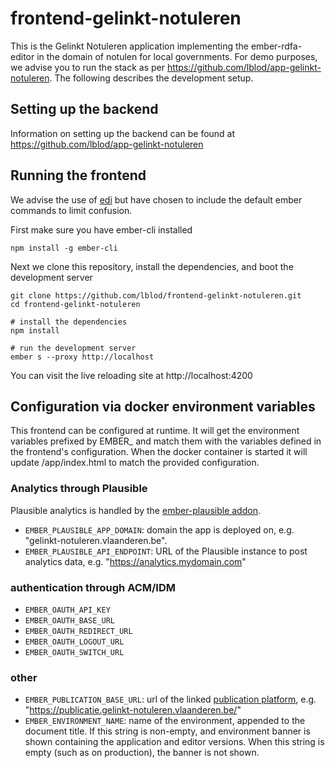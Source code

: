 # frontend-gelinkt-notuleren

This is the Gelinkt Notuleren application implementing the ember-rdfa-editor in the domain of notulen for local governments.  For demo purposes, we advise you to run the stack as per https://github.com/lblod/app-gelinkt-notuleren.  The following describes the development setup.

## Setting up the backend

Information on setting up the backend can be found at https://github.com/lblod/app-gelinkt-notuleren

## Running the frontend

We advise the use of [edi](https://github.com/madnificent/docker-ember) but have chosen to include the default ember commands to limit confusion.

First make sure you have ember-cli installed

    npm install -g ember-cli

Next we clone this repository, install the dependencies, and boot the development server

    git clone https://github.com/lblod/frontend-gelinkt-notuleren.git
    cd frontend-gelinkt-notuleren
    
    # install the dependencies
    npm install
    
    # run the development server
    ember s --proxy http://localhost

You can visit the live reloading site at http://localhost:4200

## Configuration via docker environment variables

This frontend can be configured at runtime. It will get the environment variables prefixed by EMBER_ and match them with the variables defined in the frontend's configuration. When the docker container is started it will update /app/index.html to match the provided configuration.

### Analytics through Plausible

Plausible analytics is handled by the [ember-plausible addon](https://github.com/redpencilio/ember-plausible).

* `EMBER_PLAUSIBLE_APP_DOMAIN`: domain the app is deployed on, e.g. "gelinkt-notuleren.vlaanderen.be". 
* `EMBER_PLAUSIBLE_API_ENDPOINT`: URL of the Plausible instance to post analytics data, e.g. "https://analytics.mydomain.com"

### authentication through ACM/IDM
* `EMBER_OAUTH_API_KEY`
* `EMBER_OAUTH_BASE_URL`
* `EMBER_OAUTH_REDIRECT_URL`
* `EMBER_OAUTH_LOGOUT_URL`
* `EMBER_OAUTH_SWITCH_URL`

### other
* `EMBER_PUBLICATION_BASE_URL`: url of the linked [publication platform](https://github.com/lblod/app-gn-publicatie/), e.g. "https://publicatie.gelinkt-notuleren.vlaanderen.be/"
* `EMBER_ENVIRONMENT_NAME`: name of the environment, appended to the document title. If this string is non-empty, and environment banner is shown containing the application and editor versions. When this string is empty (such as on production), the banner is not shown.
